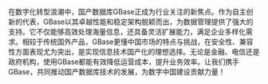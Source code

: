 在数字化转型浪潮中，国产数据库GBase正成为行业关注的新焦点。作为自主创新的代表，GBase以其卓越性能和稳定架构脱颖而出，为数据管理提供了强大的支持。它不仅能够高效处理海量信息，还具备灵活扩展能力，满足企业多样化需求。相较于传统国外产品，GBase更懂中国市场的特点与挑战，在安全性、兼容性方面表现尤为突出，是实现信息技术国产化的理想选择。无论是金融、电信还是政府机构，使用GBase都能有效降低运营成本，提升业务效率。让我们携手GBase，共同推动国产数据库技术的发展，为数字中国建设贡献力量！